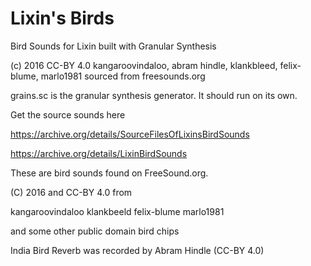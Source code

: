 # Lixin's Birds

Bird Sounds for Lixin built with Granular Synthesis

(c) 2016 CC-BY 4.0 kangaroovindaloo, abram hindle, klankbleed, felix-blume, marlo1981 sourced from freesounds.org

grains.sc is the granular synthesis generator. It should run on its own.

Get the source sounds here

https://archive.org/details/SourceFilesOfLixinsBirdSounds

https://archive.org/details/LixinBirdSounds

These are bird sounds found on FreeSound.org.

(C) 2016 and CC-BY 4.0 from

kangaroovindaloo
klankbeeld
felix-blume
marlo1981

and some other public domain bird chips

India Bird Reverb was recorded by Abram Hindle (CC-BY 4.0)

